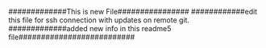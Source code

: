#############This is new File################
############edit this file for ssh connection with updates on remote git.
#############added new info in this readme5 file##########################
